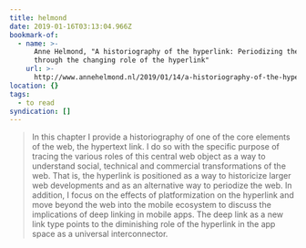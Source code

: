 ```yaml
---
title: helmond
date: 2019-01-16T03:13:04.966Z
bookmark-of:
  - name: >-
      Anne Helmond, "A historiography of the hyperlink: Periodizing the web
      through the changing role of the hyperlink"
    url: >-
      http://www.annehelmond.nl/2019/01/14/a-historiography-of-the-hyperlink-periodizing-the-web-through-the-changing-role-of-the-hyperlink/
location: {}
tags:
  - to read
syndication: []
---
```

> In this chapter I provide a historiography of one of the core elements of the web, the hypertext link. I do so with the specific purpose of tracing the various roles of this central web object as a way to understand social, technical and commercial transformations of the web. That is, the hyperlink is positioned as a way to historicize larger web developments and as an alternative way to periodize the web. In addition, I focus on the effects of platformization on the hyperlink and move beyond the web into the mobile ecosystem to discuss the implications of deep linking in mobile apps. The deep link as a new link type points to the diminishing role of the hyperlink in the app space as a universal interconnector.
